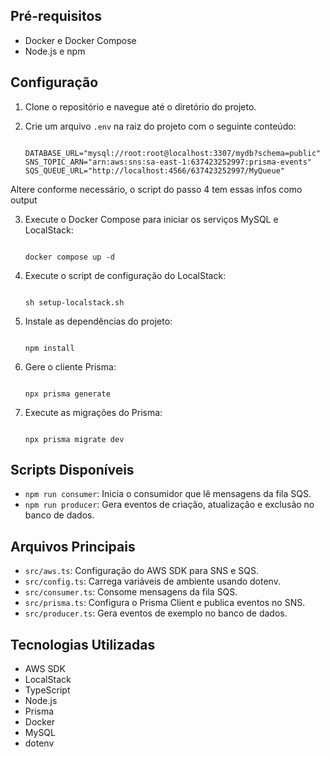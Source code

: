 ## Pré-requisitos

- Docker e Docker Compose
- Node.js e npm

## Configuração

1. Clone o repositório e navegue até o diretório do projeto.
2. Crie um arquivo `.env` na raiz do projeto com o seguinte conteúdo:

   ```

   DATABASE_URL="mysql://root:root@localhost:3307/mydb?schema=public"
   SNS_TOPIC_ARN="arn:aws:sns:sa-east-1:637423252997:prisma-events"
   SQS_QUEUE_URL="http://localhost:4566/637423252997/MyQueue"

   ```

Altere conforme necessário, o script do passo 4 tem essas infos como output

3. Execute o Docker Compose para iniciar os serviços MySQL e LocalStack:

   ```

   docker compose up -d

   ```

4. Execute o script de configuração do LocalStack:

   ```

   sh setup-localstack.sh

   ```

5. Instale as dependências do projeto:

   ```

   npm install

   ```

6. Gere o cliente Prisma:

   ```

   npx prisma generate

   ```

7. Execute as migrações do Prisma:

   ```

   npx prisma migrate dev

   ```

## Scripts Disponíveis

- `npm run consumer`: Inicia o consumidor que lê mensagens da fila SQS.
- `npm run producer`: Gera eventos de criação, atualização e exclusão no banco de dados.

## Arquivos Principais

- `src/aws.ts`: Configuração do AWS SDK para SNS e SQS.
- `src/config.ts`: Carrega variáveis de ambiente usando dotenv.
- `src/consumer.ts`: Consome mensagens da fila SQS.
- `src/prisma.ts`: Configura o Prisma Client e publica eventos no SNS.
- `src/producer.ts`: Gera eventos de exemplo no banco de dados.

## Tecnologias Utilizadas

- AWS SDK
- LocalStack
- TypeScript
- Node.js
- Prisma
- Docker
- MySQL
- dotenv
